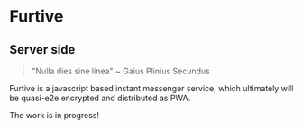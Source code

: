 # Furtive

## Server side

> "Nulla dies sine linea" ~ Gaius Plinius Secundus

Furtive is a javascript based instant messenger service, which ultimately will be quasi-e2e encrypted and distributed as PWA.

The work is in progress!
